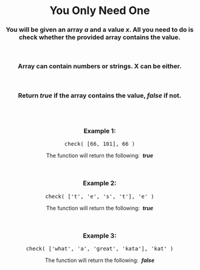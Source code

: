 <div align = "center">

# You Only Need One

</div>

<div align = "center">

<h3>You will be given an array <em>a</em> and a value <em>x</em>. All you need to do is check whether the provided array contains the value.</h3>

<br>

<h3>Array can contain numbers or strings. X can be either.</h3>

<br>

<h3>Return <em>true</em> if the array contains the value, <em>false</em> if not.</h3>

<br>
<br>

<h3>Example 1:</h3>

<pre>check(&nbsp;[66, 101], 66&nbsp;)</pre>

<p>The function will return the following: &nbsp;<em><strong>true</strong></em></p>

<br>

<h3>Example 2:</h3>

<pre>check(&nbsp;['t', 'e', 's', 't'], 'e'&nbsp;)</pre>

<p>The function will return the following: &nbsp;<em><strong>true</strong></em></p>

<br>

<h3>Example 3:</h3>

<pre>check(&nbsp;['what', 'a', 'great', 'kata'], 'kat'&nbsp;)</pre>

<p>The function will return the following: &nbsp;<em><strong>false</strong></em></p>

</div>
